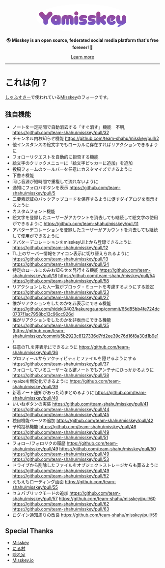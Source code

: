 <div align="center">
<a href="https://misskey-hub.net">
	<img src="./assets/title_float.svg" alt="Misskey logo" style="border-radius:50%" width="300"/>
</a>

**🌎 **Misskey** is an open source, federated social media platform that's free forever! 🚀**

[Learn more](https://misskey-hub.net/)

---
</div>

# これは何？
[しゃふすきー](https://shahu.ski)で使われている[Misskey](https://github.com/misskey-dev/misskey)のフォークです。  
  
## 独自機能
- ノートを一定期間で自動消去する「すぐ消す」機能　不明, https://github.com/team-shahu/misskey/pull/32
- チャンネル内お知らせ機能 https://github.com/team-shahu/misskey/pull/2
- 他インスタンスの絵文字でもローカルに存在すればリアクションできるように
- フォローリクエストを自動的に拒否する機能
- 絵文字のクリックメニューに「絵文字ピッカーに追加」を追加
- 投稿フォームのツールバーを任意にカスタマイズできるように
- 下書き機能
- 同じ音源が短時間で重複して流れないように
- 通知にフォロバボタンを表示 https://github.com/team-shahu/misskey/pull/5
- 二要素認証のバックアップコードを保存するように促すダイアログを表示するように
- カスタムフォント機能
- 絵文字を登録したユーザーがアカウントを消去しても継続して絵文字の使用ができるように https://github.com/team-shahu/misskey/pull/11
- アバターデコレーションを登録したユーザーがアカウントを消去しても継続して使用ができるように
- アバターデコレーションをmisskeyUI上から登録できるように https://github.com/team-shahu/misskey/pull/12
- TL上のサーバー情報をアイコン表示に切り替えられるように https://github.com/team-shahu/misskey/pull/13 https://github.com/team-shahu/misskey/pull/24
- 特定のロールにのみお知らせを発行する機能 https://github.com/team-shahu/misskey/pull/18 https://github.com/team-shahu/misskey/pull/54 https://github.com/team-shahu/misskey/pull/58
- リアクションした人一覧がブロック・ミュートを考慮するようにする設定 https://github.com/team-shahu/misskey/pull/23 https://github.com/team-shahu/misskey/pull/27
- 誰がリアクションをしたのかを非表示にできる機能 https://github.com/hideki0403/kakurega.app/commit/65d85bb4fe724dc0737f1ac7958bc13c96cc926d
- 誰がリアクションをしたのかを非表示にできる機能 https://github.com/team-shahu/misskey/pull/35 (https://github.com/team-shahu/misskey/commit/5b2923c8127336d7fd2ee39c76d16f8a30d1b9e1)
- 任意のTLを非表示にできるように https://github.com/team-shahu/misskey/pull/36
- プロフィールからアクティビティとファイルを隠せるようにする https://github.com/team-shahu/misskey/pull/37
- フォローしているユーザーなら鍵ノートでもアンテナにひっかかるように https://github.com/team-shahu/misskey/pull/38
- nyaizeを無効化できるように https://github.com/team-shahu/misskey/pull/39
- 新着ノート通知があった時まとめるように https://github.com/team-shahu/misskey/pull/40
- いいねボタンの実装 https://github.com/team-shahu/misskey/pull/41 https://github.com/team-shahu/misskey/pull/44 https://github.com/team-shahu/misskey/pull/45
- 独自機能ページの追加 https://github.com/team-shahu/misskey/pull/42
- 予約投稿機能 https://github.com/team-shahu/misskey/pull/46 https://github.com/team-shahu/misskey/pull/49 https://github.com/team-shahu/misskey/pull/51
- フォロー/フォロリクの履歴 https://github.com/team-shahu/misskey/pull/49 https://github.com/team-shahu/misskey/pull/50 https://github.com/team-shahu/misskey/pull/49 https://github.com/team-shahu/misskey/pull/53
- ドライブから削除したファイルをオブジェクトストレージからも葬るように https://github.com/team-shahu/misskey/pull/49 https://github.com/team-shahu/misskey/pull/52
- えもえもローディング画面 https://github.com/team-shahu/misskey/pull/55
- セミパブリックモードの追加 https://github.com/team-shahu/misskey/pull/57 https://github.com/team-shahu/misskey/pull/60 https://github.com/team-shahu/misskey/pull/62 https://github.com/team-shahu/misskey/pull/63
- ログイン通知周りの改良 https://github.com/team-shahu/misskey/pull/59
## Special Thanks
- [Misskey](https://github.com/misskey-dev/misskey)  
- [にる村](https://github.com/n1lsqn/misskey)  
- [隠れ家](https://github.com/hideki0403/kakurega.app)  
- [Misskey.io](https://github.com/MisskeyIO/misskey)  

